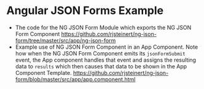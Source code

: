 # Angular JSON Forms Example 

- The code for the NG JSON Form Module which exports the NG JSON Form Component https://github.com/rjsteinert/ng-json-form/tree/master/src/app/ng-json-form
- Example use of NG JSON Form Component in an App Component. Note how when the NG JSON Form Component emits its `jsonFormSubmit` event, the App component handles that event and assigns the resulting data to `results` which then causes that data to be shown in the App Component Template. https://github.com/rjsteinert/ng-json-form/blob/master/src/app/app.component.html
